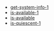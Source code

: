 * [get-system-info-1](tests/get-system-info-1.html)
* [is-available-1](tests/is-available-1.html)
* [is-available](tests/is-available.html)
* [is-quiescent-1](tests/is-quiescent-1.html)
